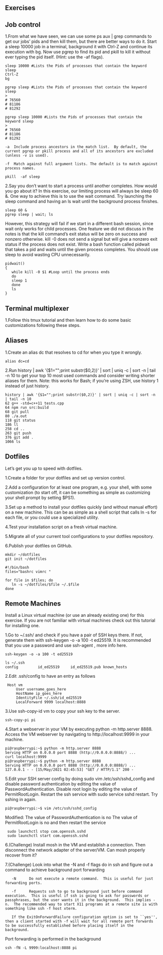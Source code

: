 ## Exercises

## Job control

1.From what we have seen, we can use some ps aux | grep commands to get our jobs’ pids and then kill them, but there are better ways to do it. Start a sleep 10000 job in a terminal, background it with Ctrl-Z and continue its execution with bg. Now use pgrep to find its pid and pkill to kill it without ever typing the pid itself. (Hint: use the -af flags).

```shell
sleep 10000 #Lists the Pids of processes that contain the keyword sleep
Ctrl-Z
bg
```

```shell
pgrep sleep #Lists the Pids of processes that contain the keyword sleep
>
# 76560
# 81186
# 81292
```

```shell
pgrep sleep 10000 #Lists the Pids of processes that contain the keyword sleep
>
# 76560
# 81186
# 81292
```

```
-a  Include process ancestors in the match list.  By default, the current pgrep or pkill process and all of its ancestors are excluded (unless -v is used).

-f  Match against full argument lists. The default is to match against process names.
```

```shell
pkill  -af sleep
```

2.Say you don’t want to start a process until another completes. How would you go about it? In this exercise, our limiting process will always be sleep 60 &. One way to achieve this is to use the wait command. Try launching the sleep command and having an ls wait until the background process finishes.

```shell
sleep 60 &
pgrep sleep | wait; ls
```

However, this strategy will fail if we start in a different bash session, since wait only works for child processes. One feature we did not discuss in the notes is that the kill command’s exit status will be zero on success and nonzero otherwise. kill -0 does not send a signal but will give a nonzero exit status if the process does not exist. Write a bash function called pidwait that takes a pid and waits until the given process completes. You should use sleep to avoid wasting CPU unnecessarily.

```shell
pidwait()
{
   while kill -0 $1 #Loop until the process ends
   do
   sleep 1 
   done
   ls
}
```

## Terminal multiplexer

1.Follow this tmux tutorial and then learn how to do some basic customizations following these steps.

## Aliases

1.Create an alias dc that resolves to cd for when you type it wrongly.

```shell
alias dc=cd
```

2.Run history | awk '{$1="";print substr($0,2)}' | sort | uniq -c | sort -n | tail -n 10 to get your top 10 most used commands and consider writing shorter aliases for them. Note: this works for Bash; if you’re using ZSH, use history 1 instead of just history.

```shell
history | awk '{$1="";print substr($0,2)}' | sort | uniq -c | sort -n | tail -n 10
62 g++ -std=c++11 tests.cpp
64 npm run src:build
68 git pull
80 ./a.out
118 git status
186 ll
258 cd ..
263 git push
376 git add .
1066 ls
```
## Dotfiles

Let’s get you up to speed with dotfiles.

1.Create a folder for your dotfiles and set up version control.

2.Add a configuration for at least one program, e.g. your shell, with some customization (to start off, it can be something as simple as customizing your shell prompt by setting $PS1).

3.Set up a method to install your dotfiles quickly (and without manual effort) on a new machine. This can be as simple as a shell script that calls ln -s for each file, or you could use a specialized utility.

4.Test your installation script on a fresh virtual machine.

5.Migrate all of your current tool configurations to your dotfiles repository.

6.Publish your dotfiles on GitHub.


```shell
mkdir ~/dotfiles
git init ~/dotfiles
```

```shell
#!/bin/bash
files="bashrc vimrc "

for file in $files; do
   ln -s ~/dotfiles/$file ~/.$file
done
```

## Remote Machines

Install a Linux virtual machine (or use an already existing one) for this exercise. If you are not familiar with virtual machines check out this tutorial for installing one.

1.Go to ~/.ssh/ and check if you have a pair of SSH keys there. If not, generate them with ssh-keygen -o -a 100 -t ed25519. It is recommended that you use a password and use ssh-agent , more info here.

```shell
ssh-keygen -o -a 100 -t ed25519

ls ~/.ssh
config         id_ed25519     id_ed25519.pub known_hosts
```

2.Edit .ssh/config to have an entry as follows

```
 Host vm
     User username_goes_here
     HostName ip_goes_here
     IdentityFile ~/.ssh/id_ed25519
     LocalForward 9999 localhost:8888
```

3.Use ssh-copy-id vm to copy your ssh key to the server.

```
ssh-copy-pi pi
```

4.Start a webserver in your VM by executing python -m http.server 8888. Access the VM webserver by navigating to http://localhost:9999 in your machine.

```shell
pi@raspberrypi:~$ python -m http.server 8888
Serving HTTP on 0.0.0.0 port 8888 (http://0.0.0.0:8888/) ...
curl localhost:9999
pi@raspberrypi:~$ python -m http.server 8888
Serving HTTP on 0.0.0.0 port 8888 (http://0.0.0.0:8888/) ...
127.0.0.1 - - [15/May/2021 02:45:53] "GET / HTTP/1.1" 200 -
```

5.Edit your SSH server config by doing sudo vim /etc/ssh/sshd_config and disable password authentication by editing the value of PasswordAuthentication. Disable root login by editing the value of PermitRootLogin. Restart the ssh service with sudo service sshd restart. Try sshing in again.

```
pi@raspberrypi:~$ vim /etc/ssh/sshd_config
```

Modified:
The value of PasswordAuthentication is no
The value of PermitRootLogin is no and then restart the service

```shell
 sudo launchctl stop com.openssh.sshd
 sudo launchctl start com.openssh.sshd
 ```
 
6.(Challenge) Install mosh in the VM and establish a connection. Then disconnect the network adapter of the server/VM. Can mosh properly recover from it?


7.(Challenge) Look into what the -N and -f flags do in ssh and figure out a command to achieve background port forwarding

```
   -N      Do not execute a remote command.  This is useful for just forwarding ports.

   -f      Requests ssh to go to background just before command execution.  This is useful if ssh is going to ask for passwords or passphrases, but the user wants it in the background.  This implies -n.  The recommended way to start X11 programs at a remote site is with something like ssh -f host xterm.

   If the ExitOnForwardFailure configuration option is set to ``yes'', then a client started with -f will wait for all remote port forwards to be successfully established before placing itself in the background.
```

Port forwarding is performed in the background
```shell
ssh -fN -L 9999:localhost:8888 pi
```
